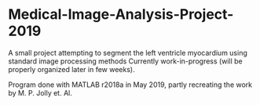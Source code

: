 # Medical-Image-Analysis-Project-2019
A small project attempting to segment the left ventricle myocardium using standard image processing methods 
Currently work-in-progress (will be properly organized later in few weeks).

Program done with MATLAB r2018a in May 2019, partly recreating the work by M. P. Jolly et. Al. 
